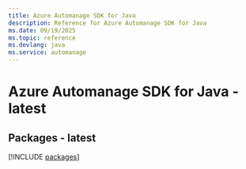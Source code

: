 ```yaml
---
title: Azure Automanage SDK for Java
description: Reference for Azure Automanage SDK for Java
ms.date: 09/19/2025
ms.topic: reference
ms.devlang: java
ms.service: automanage
---
```

# Azure Automanage SDK for Java - latest
## Packages - latest
[!INCLUDE [packages](automanage-index.md)]